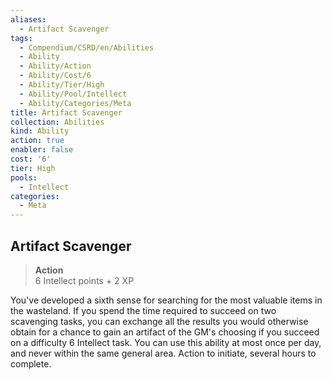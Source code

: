 ```yaml
---
aliases:
  - Artifact Scavenger
tags:
  - Compendium/CSRD/en/Abilities
  - Ability
  - Ability/Action
  - Ability/Cost/6
  - Ability/Tier/High
  - Ability/Pool/Intellect
  - Ability/Categories/Meta
title: Artifact Scavenger
collection: Abilities
kind: Ability
action: true
enabler: false
cost: '6'
tier: High
pools:
  - Intellect
categories:
  - Meta
---
```

## Artifact Scavenger  
>**Action**  
>6 Intellect points + 2 XP
  
You've developed a sixth sense for searching for the most valuable items in the wasteland. If you spend the time required to succeed on two scavenging tasks, you can exchange all the results you would otherwise obtain for a chance to gain an artifact of the GM's choosing if you succeed on a difficulty 6 Intellect task. You can use this ability at most once per day, and never within the same general area. Action to initiate, several hours to complete.